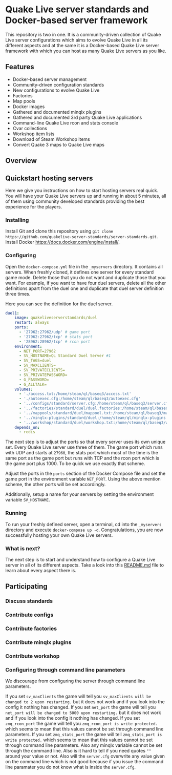 # Quake Live server standards and Docker-based server framework

This repository is two in one. It is a community-driven collection of Quake Live server configurations which aims to evolve Quake Live in all its different aspects and at the same it is a Docker-based Quake Live server framework with which you can host as many Quake Live servers as you like.

## Features

- Docker-based server management
- Community-driven configuration standards
- New configurations to evolve Quake Live
- Factories
- Map pools
- Docker images
- Gathered and documented minqlx plugins
- Gathered and documented 3rd party Quake Live applications
- Command-line Quake Live rcon and stats console
- Cvar collections
- Workshop item lists
- Download of Steam Workshop items
- Convert Quake 3 maps to Quake Live maps

## Overview

## Quickstart hosting servers

Here we give you instructions on how to start hosting servers real quick. You will have your Quake Live servers up and running in about 5 minutes, all of them using community developed standards providing the best experience for the players.

### Installing

Install Git and clone this repository using `git clone https://github.com/quakelive-server-standards/server-standards.git`. Install Docker https://docs.docker.com/engine/install/.

### Configuring

Open the `docker-compose.yml` file in the `_myservers` directory. It contains all servers. When freshly cloned, it defines one server for every standard game mode. Delete those that you do not want and duplicate those that you want. For example, if you want to have four duel servers, delete all the other definitions apart from the duel one and duplicate that duel server definition three times.

Here you can see the definition for the duel server.

```yml
duel1:
    image: quakeliveserverstandards/duel
    restart: always
    ports:
      - '27962:27962/udp' # game port
      - '27962:27962/tcp' # stats port
      - '28962:28962/tcp' # rcon port
    environment:
      - NET_PORT=27962
      - SV_HOSTNAME=QL Standard Duel Server #1
      - SV_TAGS=duel
      - SV_MAXCLIENTS=
      - SV_PRIVATECLIENTS=
      - SV_PRIVATEPASSWORD=
      - G_PASSWORD=
      - G_ALLTALK=
    volumes:
      - './access.txt:/home/steam/ql/baseq3/access.txt'
      - './autoexec.cfg:/home/steam/ql/baseq3/autoexec.cfg'
      - '../configs/standard/server.cfg:/home/steam/ql/baseq3/server.cfg'
      - '../factories/standard/duel/duel.factories:/home/steam/ql/baseq3/scripts/duel.factories'
      - '../mappools/standard/duel/mappool.txt:/home/steam/ql/baseq3/mappool.txt'
      - '../minqlx-plugins/standard/duel:/home/steam/ql/minqlx-plugins'
      - '../workshop/standard/duel/workshop.txt:/home/steam/ql/baseq3/workshop.txt'
    depends_on: 
      - redis
```

The next step is to adjust the ports so that every server uses its own unique set. Every Quake Live server use three of them. The game port which runs with UDP and starts at `27960`, the stats port which most of the time is the same port as the game port but runs with TCP and the rcon port which is the game port plus 1000. To be quick we use exactly that scheme.

Adjust the ports in the `ports` section of the Docker Compose file and set the game port in the environment variable `NET_PORT`. Using the above mention scheme, the other ports will be set accordingly.

Additionally, setup a name for your servers by setting the environment variable `SV_HOSTNAME`.

### Running

To run your freshly defined server, open a terminal, cd into the `_myservers` directory and execute `docker-compose up -d`. Congratulations, you are now successfully hosting your own Quake Live servers.

### What is next?

The next step is to start and understand how to configure a Quake Live server in all of its different aspects. Take a look into this [README.md](https://github.com/quakelive-server-standards/server-standards/tree/master/_myservers#readme) file to learn about every aspect there is.

## Participating

### Discuss standards

### Contribute configs

### Contribute factories

### Contribute minqlx plugins

### Contribute workshop

### Configuring through command line parameters

We discourage from configuring the server through command line parameters.

If you set `sv_maxClients` the game will tell you `sv_maxClients will be changed to 2 upon restarting.` but it does not work and if you look into the config it nothing has changed.
If you set `net_port` the game will tell you `net_port will be changed to 5000 upon restarting.` but it does not work and if you look into the config it nothing has changed.
If you set `zmq_rcon_port` the game will tell you `zmq_rcon_port is write protected.` which seems to mean that this values cannot be set through command line parameters.
If you set `zmq_stats_port` the game will tell `zmq_stats_port is write protected.` which seems to mean that this values cannot be set through command line parameters.
Also any minqlx variable cannot be set through the command line.
Also is it hard to tell if you need quotes `""` around your value or not.
Also will the `server.cfg` overwrite any value given on the command line which is not good because if you issue the command line paramater you do not know what is inside the `server.cfg`.
